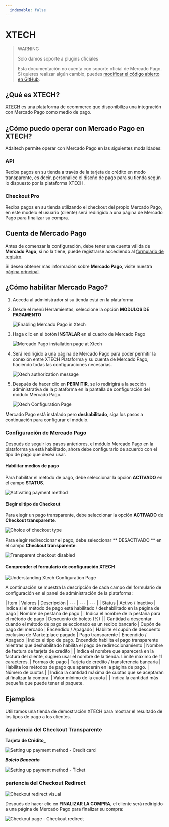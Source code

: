 ```yaml
---
  indexable: false
---
```

# XTECH

> WARNING
>
> Solo damos soporte a plugins oficiales
>
> Esta documentación no cuenta con soporte oficial de Mercado Pago. Si quieres realizar algún cambio, puedes [modificar el código abierto en GitHub](https://github.com/mercadopago/devsite-docs/blob/development/guides/plugins/unofficial/xtech.es.md).

## ¿Qué es XTECH?

[XTECH](https://www.xtechcommerce.com/) es una plataforma de ecommerce que disponibiliza una integración con Mercado Pago como medio de pago.

## ¿Cómo puedo operar con Mercado Pago en XTECH?

Adaltech permite operar con Mercado Pago en las siguientes modalidades:

### API

Reciba pagos en su tienda a través de la tarjeta de crédito en modo transparente, es decir, personalice el diseño de pago para su tienda según lo dispuesto por la plataforma XTECH.

### Checkout Pro

Reciba pagos en su tienda utilizando el checkout del propio Mercado Pago, en este modelo el usuario (cliente) será redirigido a una página de Mercado Pago para finalizar su compra.

## Cuenta de Mercado Pago

Antes de comenzar la configuración, debe tener una cuenta válida de **Mercado Pago**, si no la tiene, puede registrarse accediendo al [formulario de registro](https://www.mercadopago.com.ar/registration-mp?mode=mp).

Si desea obtener más información sobre **Mercado Pago**, visite nuestra [página principal](https://www.mercadopago.com.ar/).

## ¿Cómo habilitar Mercado Pago?

1. Acceda al administrador si su tienda está en la plataforma.
2. Desde el menú Herramientas, seleccione la opción **MÓDULOS DE PAGAMENTO**

    ![Enabling Mercado Pago in Xtech](/images/xtech_config01.png)

3. Haga clic en el botón **INSTALAR** en el cuadro de Mercado Pago

    ![Mercado Pago installation page at Xtech](/images/xtech_config02.png)

4. Será redirigido a una página de Mercado Pago para poder permitir la conexión entre XTECH Plataforma y su cuenta de Mercado Pago, haciendo todas las configuraciones necesarias.

    ![Xtech authorization message](/images/xtech_config03.png)

5. Después de hacer clic en **PERMITIR**, se lo redirigirá a la sección administrativa de la plataforma en la pantalla de configuración del módulo Mercado Pago.

    ![Xtech Configuration Page](/images/xtech_config04.png)

Mercado Pago está instalado pero **deshabilitado**, siga los pasos a continuación para configurar el módulo.

### Configuración de Mercado Pago

Después de seguir los pasos anteriores, el módulo Mercado Pago en la plataforma ya está habilitado, ahora debe configurarlo de acuerdo con el tipo de pago que desea usar.

#### Habilitar medios de pago

Para habilitar el método de pago, debe seleccionar la opción **ACTIVADO** en el campo **STATUS**.

![Activating payment method](/images/xtech_config06.png)

#### Elegir el tipo de Checkout

Para elegir un pago transparente, debe seleccionar la opción **ACTIVADO** de **Checkout transparente**.

![Choice of checkout type](/images/xtech_config07.png)

Para elegir redireccionar el pago, debe seleccionar ** DESACTIVADO ** en el campo **Checkout transparente**.

![Transparent checkout disabled](/images/xtech_config08.png)

#### Comprender el formulario de configuración XTECH

![Understanding Xtech Configuration Page](/images/xtech_config05.png)

A continuación se muestra la descripción de cada campo del formulario de configuración en el panel de administración de la plataforma:

| Item | Valores | Descripción
| --- | --- | --- |
| Status | Activo / Inactivo | Indica si el método de pago está habilitado / deshabilitado en la página de pago
| Nombre de pestaña de pago |  | Indica el nombre de la pestaña para el método de pago
| Descuento de boleto (%) |  | Cantidad a descontar cuando el método de pago seleccionado es un recibo bancario
| Cupón de pago del mercado | Encendido / Apagado | Habilite el cupón de descuento exclusivo de Marketplace pagado
| Pago transparente | Encendido / Apagado | Indica el tipo de pago. Encendido habilita el pago transparente mientras que deshabilitado habilita el pago de redireccionamiento
| Nombre de factura de tarjeta de crédito | | Indica el nombre que aparecerá en la factura del cliente, sugiero usar el nombre de la tienda. Límite máximo de 11 caracteres.
| Formas de pago | Tarjeta de crédito / transferencia bancaria | Habilita los métodos de pago que aparecerán en la página de pago.
| Número de cuotas | | Indica la cantidad máxima de cuotas que se aceptarán al finalizar la compra.
| Valor mínimo de la cuota | | Indica la cantidad más pequeña que puede tener el paquete.

## Ejemplos

Utilizamos una tienda de demostración XTECH para mostrar el resultado de los tipos de pago a los clientes.

### Apariencia del Checkout Transparente

**Tarjeta de Crédito_**

![Setting up payment method - Credit card](/images/xtech_config12.png)

**_Boleto Bancário_**

![Setting up payment method - Ticket](/images/xtech_config11.png)

### pariencia del Checkout Redirect

![Checkout redirect visual](/images/xtech_config10.png)

Después de hacer clic en **FINALIZAR LA COMPRA**, el cliente será redirigido a una página de Mercado Pago para finalizar su compra:

![Checkout page - Checkout redirect](/images/xtech_gif01.png)
